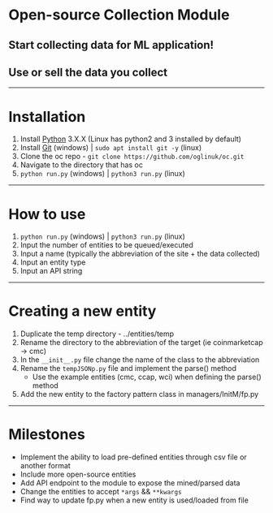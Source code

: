 # Open-source Collection Module

## Start collecting data for ML application!

## Use or sell the data you collect

<hr>

# Installation
1. Install [Python](https://www.python.org/ftp/python/3.6.3/python-3.6.3.exe) 3.X.X (Linux has python2 and 3 installed by default)
2. Install [Git](https://git-scm.com/download/win) (windows) | ```sudo apt install git -y``` (linux)
3. Clone the oc repo -  ```git clone https://github.com/oglinuk/oc.git```
4. Navigate to the directory that has oc
5. ```python run.py``` (windows) | ```python3 run.py``` (linux)

<hr>

# How to use
1. ```python run.py``` (windows) | ```python3 run.py``` (linux)
2. Input the number of entities to be queued/executed
3. Input a name (typically the abbreviation of the site + the data collected)
4. Input an entity type
5. Input an API string

<hr>

# Creating a new entity
1. Duplicate the temp directory - ../entities/temp
2. Rename the directory to the abbreviation of the target (ie coinmarketcap -> cmc)
3. In the ```__init__.py``` file change the name of the class to the abbreviation
4. Rename the ```tempJSONp.py``` file and implement the parse() method
    - Use the example entities (cmc, ccap, wci) when defining the parse() method
5. Add the new entity to the factory pattern class in managers/InitM/fp.py

<hr>

# Milestones
* Implement the ability to load pre-defined entities through csv file or another format
* Include more open-source entities
* Add API endpoint to the module to expose the mined/parsed data
* Change the entities to accept ```*args``` && ```**kwargs```
* Find way to update fp.py when a new entity is used/loaded from file
